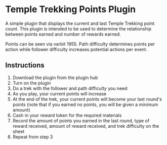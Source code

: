 # Temple Trekking Points Plugin
A simple plugin that displays the current and last Temple Trekking point count.
This plugin is intended to be used to determine the relationship between points earned and number of rewards earned.

Points can be seen via varbit 1955.
Path difficulty determines points per action while follower difficulty increases potential actions per event.

## Instructions
1. Download the plugin from the plugin hub
2. Turn on the plugin
3. Do a trek with the follower and path difficulty you need
4. As you play, your current points will increase
5. At the end of the trek, your current points will become your last round's points (note that if you earned no points, you will be given a minimum amount)
6. Cash in your reward token for the required materials
7. Record the amount of points you earned in the last round, type of reward received, amount of reward received, and trek difficulty on the sheet
8. Repeat from step 3
